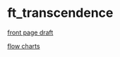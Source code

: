 # ft_transcendence


[front page draft](https://www.figma.com/file/b1Qgznu2Beg3sAbyWx3HlU/Untitled?node-id=0%3A1)

[flow charts](https://app.diagrams.net/#HGunGonGamLeeLee%2Fft_transcendence%2Fmain%2FUntitled%20Diagram.drawio) 

